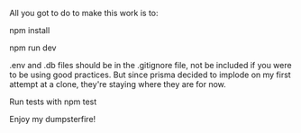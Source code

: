 All you got to do to make this work is to:

npm install

npm run dev

.env and .db files should be in the .gitignore file, not be included if you were to be using good practices.
But since prisma decided to implode on my first attempt at a clone, they're staying where they are for now.

Run tests with npm test

Enjoy my dumpsterfire!
